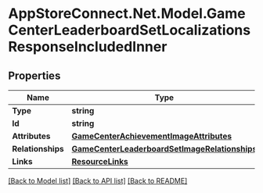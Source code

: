 # AppStoreConnect.Net.Model.GameCenterLeaderboardSetLocalizationsResponseIncludedInner

## Properties

Name | Type | Description | Notes
------------ | ------------- | ------------- | -------------
**Type** | **string** |  | 
**Id** | **string** |  | 
**Attributes** | [**GameCenterAchievementImageAttributes**](GameCenterAchievementImageAttributes.md) |  | [optional] 
**Relationships** | [**GameCenterLeaderboardSetImageRelationships**](GameCenterLeaderboardSetImageRelationships.md) |  | [optional] 
**Links** | [**ResourceLinks**](ResourceLinks.md) |  | [optional] 

[[Back to Model list]](../README.md#documentation-for-models) [[Back to API list]](../README.md#documentation-for-api-endpoints) [[Back to README]](../README.md)

